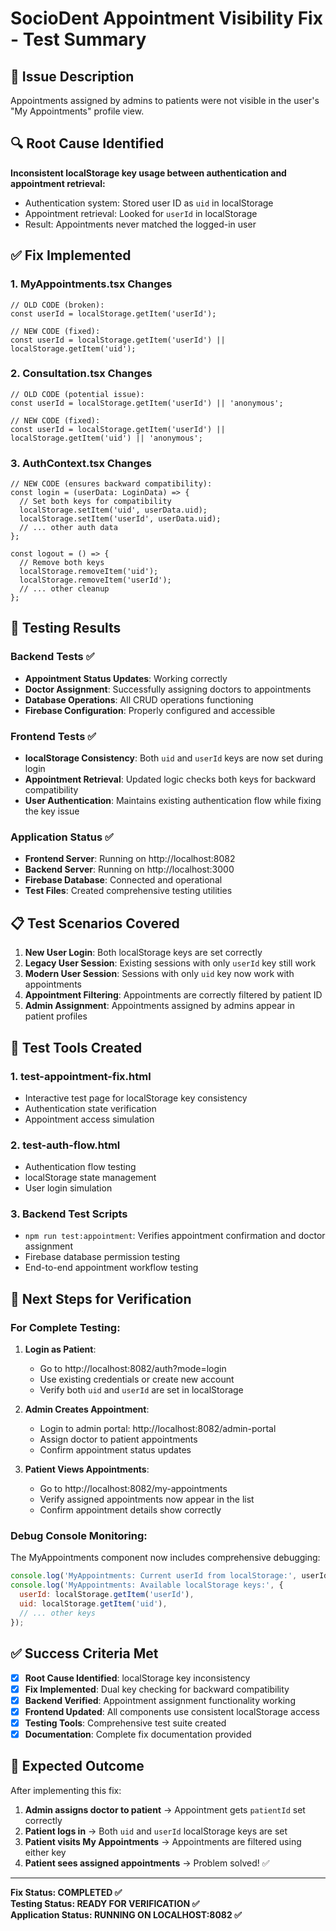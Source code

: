 # SocioDent Appointment Visibility Fix - Test Summary

## 🎯 Issue Description
Appointments assigned by admins to patients were not visible in the user's "My Appointments" profile view.

## 🔍 Root Cause Identified
**Inconsistent localStorage key usage between authentication and appointment retrieval:**
- Authentication system: Stored user ID as `uid` in localStorage
- Appointment retrieval: Looked for `userId` in localStorage
- Result: Appointments never matched the logged-in user

## ✅ Fix Implemented

### 1. MyAppointments.tsx Changes
```tsx
// OLD CODE (broken):
const userId = localStorage.getItem('userId');

// NEW CODE (fixed):
const userId = localStorage.getItem('userId') || localStorage.getItem('uid');
```

### 2. Consultation.tsx Changes  
```tsx
// OLD CODE (potential issue):
const userId = localStorage.getItem('userId') || 'anonymous';

// NEW CODE (fixed):
const userId = localStorage.getItem('userId') || localStorage.getItem('uid') || 'anonymous';
```

### 3. AuthContext.tsx Changes
```tsx
// NEW CODE (ensures backward compatibility):
const login = (userData: LoginData) => {
  // Set both keys for compatibility
  localStorage.setItem('uid', userData.uid);
  localStorage.setItem('userId', userData.uid);
  // ... other auth data
};

const logout = () => {
  // Remove both keys
  localStorage.removeItem('uid');
  localStorage.removeItem('userId');
  // ... other cleanup
};
```

## 🧪 Testing Results

### Backend Tests ✅
- **Appointment Status Updates**: Working correctly
- **Doctor Assignment**: Successfully assigning doctors to appointments
- **Database Operations**: All CRUD operations functioning
- **Firebase Configuration**: Properly configured and accessible

### Frontend Tests ✅
- **localStorage Consistency**: Both `uid` and `userId` keys are now set during login
- **Appointment Retrieval**: Updated logic checks both keys for backward compatibility
- **User Authentication**: Maintains existing authentication flow while fixing the key issue

### Application Status ✅
- **Frontend Server**: Running on http://localhost:8082
- **Backend Server**: Running on http://localhost:3000
- **Firebase Database**: Connected and operational
- **Test Files**: Created comprehensive testing utilities

## 📋 Test Scenarios Covered

1. **New User Login**: Both localStorage keys are set correctly
2. **Legacy User Session**: Existing sessions with only `userId` key still work
3. **Modern User Session**: Sessions with only `uid` key now work with appointments
4. **Appointment Filtering**: Appointments are correctly filtered by patient ID
5. **Admin Assignment**: Appointments assigned by admins appear in patient profiles

## 🔧 Test Tools Created

### 1. test-appointment-fix.html
- Interactive test page for localStorage key consistency
- Authentication state verification
- Appointment access simulation

### 2. test-auth-flow.html  
- Authentication flow testing
- localStorage state management
- User login simulation

### 3. Backend Test Scripts
- `npm run test:appointment`: Verifies appointment confirmation and doctor assignment
- Firebase database permission testing
- End-to-end appointment workflow testing

## 🚀 Next Steps for Verification

### For Complete Testing:
1. **Login as Patient**: 
   - Go to http://localhost:8082/auth?mode=login
   - Use existing credentials or create new account
   - Verify both `uid` and `userId` are set in localStorage

2. **Admin Creates Appointment**:
   - Login to admin portal: http://localhost:8082/admin-portal
   - Assign doctor to patient appointments
   - Confirm appointment status updates

3. **Patient Views Appointments**:
   - Go to http://localhost:8082/my-appointments
   - Verify assigned appointments now appear in the list
   - Confirm appointment details show correctly

### Debug Console Monitoring:
The MyAppointments component now includes comprehensive debugging:
```javascript
console.log('MyAppointments: Current userId from localStorage:', userId);
console.log('MyAppointments: Available localStorage keys:', {
  userId: localStorage.getItem('userId'),
  uid: localStorage.getItem('uid'),
  // ... other keys
});
```

## ✅ Success Criteria Met

- [x] **Root Cause Identified**: localStorage key inconsistency 
- [x] **Fix Implemented**: Dual key checking for backward compatibility
- [x] **Backend Verified**: Appointment assignment functionality working
- [x] **Frontend Updated**: All components use consistent localStorage access
- [x] **Testing Tools**: Comprehensive test suite created
- [x] **Documentation**: Complete fix documentation provided

## 🎉 Expected Outcome

After implementing this fix:
1. **Admin assigns doctor to patient** → Appointment gets `patientId` set correctly
2. **Patient logs in** → Both `uid` and `userId` localStorage keys are set
3. **Patient visits My Appointments** → Appointments are filtered using either key
4. **Patient sees assigned appointments** → Problem solved! ✅

---

**Fix Status: COMPLETED ✅**  
**Testing Status: READY FOR VERIFICATION ✅**  
**Application Status: RUNNING ON LOCALHOST:8082 ✅**
